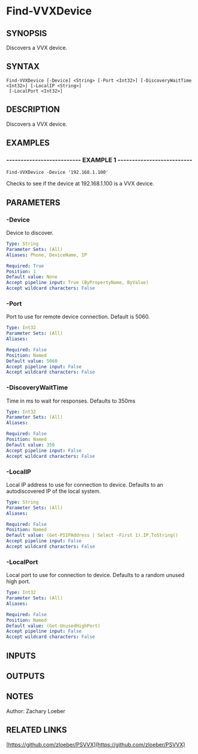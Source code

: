 ﻿---
external help file: PSVVX-help.xml
Module Name: PSVVX
online version: https://github.com/zloeber/PSVVX
schema: 2.0.0
---

# Find-VVXDevice

## SYNOPSIS
Discovers a VVX device.

## SYNTAX

```
Find-VVXDevice [-Device] <String> [-Port <Int32>] [-DiscoveryWaitTime <Int32>] [-LocalIP <String>]
 [-LocalPort <Int32>]
```

## DESCRIPTION
Discovers a VVX device.

## EXAMPLES

### -------------------------- EXAMPLE 1 --------------------------
```
Find-VVXDevice -Device '192.168.1.100'
```

Checks to see if the device at 192.168.1.100 is a VVX device.

## PARAMETERS

### -Device
Device to discover.

```yaml
Type: String
Parameter Sets: (All)
Aliases: Phone, DeviceName, IP

Required: True
Position: 1
Default value: None
Accept pipeline input: True (ByPropertyName, ByValue)
Accept wildcard characters: False
```

### -Port
Port to use for remote device connection.
Default is 5060.

```yaml
Type: Int32
Parameter Sets: (All)
Aliases: 

Required: False
Position: Named
Default value: 5060
Accept pipeline input: False
Accept wildcard characters: False
```

### -DiscoveryWaitTime
Time in ms to wait for responses.
Defaults to 350ms

```yaml
Type: Int32
Parameter Sets: (All)
Aliases: 

Required: False
Position: Named
Default value: 350
Accept pipeline input: False
Accept wildcard characters: False
```

### -LocalIP
Local IP address to use for connection to device.
Defaults to an autodiscovered IP of the local system.

```yaml
Type: String
Parameter Sets: (All)
Aliases: 

Required: False
Position: Named
Default value: (Get-PIIPAddress | Select -First 1).IP.ToString()
Accept pipeline input: False
Accept wildcard characters: False
```

### -LocalPort
Local port to use for connection to device.
Defaults to a random unused high port.

```yaml
Type: Int32
Parameter Sets: (All)
Aliases: 

Required: False
Position: Named
Default value: (Get-UnusedHighPort)
Accept pipeline input: False
Accept wildcard characters: False
```

## INPUTS

## OUTPUTS

## NOTES
Author: Zachary Loeber

## RELATED LINKS

[https://github.com/zloeber/PSVVX](https://github.com/zloeber/PSVVX)

